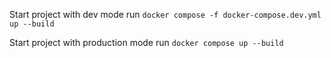 Start project with dev mode run 
`docker compose -f docker-compose.dev.yml up --build`

Start project with production mode run
`docker compose up --build`
